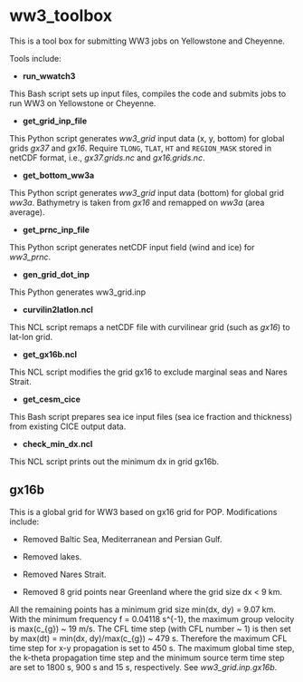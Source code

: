 # ww3_toolbox

This is a tool box for submitting WW3 jobs on Yellowstone and Cheyenne.

Tools include:

* **run_wwatch3**

This Bash script sets up input files, compiles the code and submits jobs to run WW3 on Yellowstone or Cheyenne.


* **get_grid_inp_file**

This Python script generates *ww3_grid* input data (x, y, bottom) for global grids *gx37* and *gx16*. Require `TLONG`, `TLAT`, `HT` and `REGION_MASK` stored in netCDF format, i.e., *gx37.grids.nc* and *gx16.grids.nc*.


* **get_bottom_ww3a**

This Python script generates *ww3_grid* input data (bottom) for global grid *ww3a*. Bathymetry is taken from *gx16* and remapped on *ww3a* (area average).


* **get_prnc_inp_file**

This Python script generates netCDF input field (wind and ice) for *ww3_prnc*.


* **gen_grid_dot_inp**

This Python generates ww3\_grid.inp


* **curvilin2latlon.ncl**

This NCL script remaps a netCDF file with curvilinear grid (such as *gx16*) to lat-lon grid.


* **get_gx16b.ncl**

This NCL script modifies the grid gx16 to exclude marginal seas and Nares Strait.


* **get_cesm_cice**

This Bash script prepares sea ice input files (sea ice fraction and thickness) from existing CICE output data.


* **check_min_dx.ncl**

This NCL script prints out the minimum dx in grid gx16b.


## gx16b

This is a global grid for WW3 based on gx16 grid for POP. Modifications include:

* Removed Baltic Sea, Mediterranean and Persian Gulf.

* Removed lakes.

* Removed Nares Strait.

* Removed 8 grid points near Greenland where the grid size dx < 9 km.

All the remaining points has a minimum grid size min(dx, dy) = 9.07 km. With the minimum frequency f = 0.04118 s^{-1}, the maximum group velocity is max(c\_{g}) ~ 19 m/s. The CFL time step (with CFL number ~ 1) is then set by max(dt) = min(dx, dy)/max(c\_{g}) ~ 479 s. Therefore the maximum CFL time step for x-y propagation is set to 450 s. The maximum global time step, the k-theta propagation time step and the minimum source term time step are set to 1800 s, 900 s and 15 s, respectively. See *ww3_grid.inp.gx16b*.
